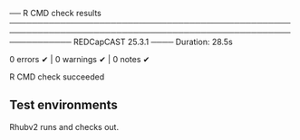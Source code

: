    
── R CMD check results ─────────────────────────────────────────────────────────────────────────────────────────────────────────────── REDCapCAST 25.3.1 ────
Duration: 28.5s

0 errors ✔ | 0 warnings ✔ | 0 notes ✔

R CMD check succeeded

## Test environments
Rhubv2 runs and checks out.
